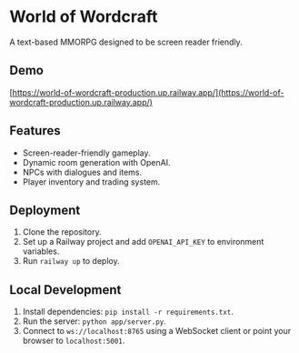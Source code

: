 # World of Wordcraft
A text-based MMORPG designed to be screen reader friendly.

## Demo
[https://world-of-wordcraft-production.up.railway.app/](https://world-of-wordcraft-production.up.railway.app/)

## Features
- Screen-reader-friendly gameplay.
- Dynamic room generation with OpenAI.
- NPCs with dialogues and items.
- Player inventory and trading system.

## Deployment
1. Clone the repository.
2. Set up a Railway project and add `OPENAI_API_KEY` to environment variables.
3. Run `railway up` to deploy.

## Local Development
1. Install dependencies: `pip install -r requirements.txt`.
2. Run the server: `python app/server.py`.
3. Connect to `ws://localhost:8765` using a WebSocket client or point your browser to `localhost:5001`.
